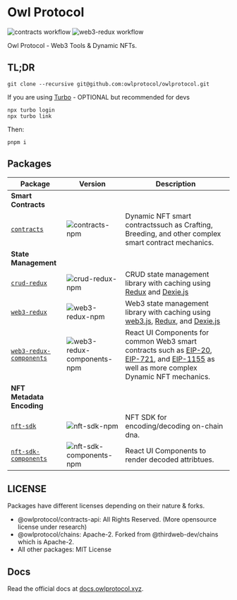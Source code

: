 [EIP-20]: https://eips.ethereum.org/EIPS/eip-20
[EIP-721]: https://eips.ethereum.org/EIPS/eip-721
[EIP-1155]: https://eips.ethereum.org/EIPS/eip-1155
[EIP-155]: https://eips.ethereum.org/EIPS/eip-155
[EIP-165]: https://eips.ethereum.org/EIPS/eip-165
[EIP-1820]: https://eips.ethereum.org/EIPS/eip-1820
[EIP-2470]: https://eips.ethereum.org/EIPS/eip-2470
[EIP-1014]: https://eips.ethereum.org/EIPS/eip-1014
[EIP-1167]: https://eips.ethereum.org/EIPS/eip-1167
[EIP-2470]: https://eips.ethereum.org/EIPS/eip-2470
[ether.js]: https://github.com/ethers-io/ethers.js/
[web3.js]: https://github.com/web3/web3.js
[Typechain]: https://github.com/dethcrypto/TypeChain
[HRE]: https://hardhat.org/hardhat-runner/docs/advanced/hardhat-runtime-environment
[ts-node]: https://github.com/TypeStrong/ts-node
[esbuild]: https://github.com/evanw/esbuild
[hardhat-shorthand]: https://github.com/NomicFoundation/hardhat/tree/main/packages/hardhat-shorthand
[@typechain/hardhat]: https://www.npmjs.com/package/@typechain/hardhat
[Leo Vigna]: https://github.com/leovigna
[Dexie.js]: https://github.com/dexie/Dexie.js
[Redux]: https://github.com/reduxjs/redux
[esbuild-config]: ./configs/esbuild-config
[eslint-config]: ./configs/eslint-config
[storybook-config]: ./configs/eslint-config
[ts-config]: ./configs/ts-config
[vite-config]: ./configs/vite-config
[crud-redux]: ./packages/crud-redux
[crud-redux-npm]: https://img.shields.io/npm/v/@owlprotocol/crud-redux.svg
[web3-redux]: ./packages/web3-redux
[web3-redux-npm]: https://img.shields.io/npm/v/@owlprotocol/web3-redux.svg
[web3-redux-components]: ./packages/web3-redux-components
[web3-redux-components-npm]: https://img.shields.io/npm/v/@owlprotocol/web3-redux-components.svg
[contracts]: ./packages/contracts
[contracts-npm]: https://img.shields.io/npm/v/@owlprotocol/contracts.svg
[nft-sdk]: ./packages/nft-sdk
[nft-sdk-npm]: https://img.shields.io/npm/v/@owlprotocol/nft-sdk.svg
[nft-sdk-components]: ./packages/nft-sdk-components
[nft-sdk-components-npm]: https://img.shields.io/npm/v/@owlprotocol/nft-sdk-components.svg
[docs]: ./packages/docs

# Owl Protocol

![contracts workflow](https://github.com/owlprotocol/owlprotocol/actions/workflows/contracts.yml/badge.svg)
![web3-redux workflow](https://github.com/owlprotocol/owlprotocol/actions/workflows/web3-redux.yml/badge.svg)


Owl Protocol - Web3 Tools & Dynamic NFTs.

## TL;DR

```
git clone --recursive git@github.com:owlprotocol/owlprotocol.git
```


If you are using [Turbo](https://turbo.build/) - OPTIONAL but recommended for devs
```
npx turbo login
npx turbo link
```

Then:

```
pnpm i
```

## Packages

| Package                                               | Version                      | Description                                                                                                                                    |
| ----------------------------------------------------- | ---------------------------- | ---------------------------------------------------------------------------------------------------------------------------------------------- |
| **Smart Contracts**                                   |
| [`contracts`](./packages/contracts)                   | ![contracts-npm]             | Dynamic NFT smart contractssuch as Crafting, Breeding, and other complex smart contract mechanics.                                             |
| **State Management**                                  |
| [`crud-redux`](./packages/crud-redux)                 | ![crud-redux-npm]            | CRUD state management library with caching using [Redux] and [Dexie.js]                                                                        |
| [`web3-redux`](./packages/web3-redux)                 | ![web3-redux-npm]            | Web3 state management library with caching using [web3.js], [Redux], and [Dexie.js]                                                            |
| [`web3-redux-components`]([web3-redux-components])    | ![web3-redux-components-npm] | React UI Components for common Web3 smart contracts such as [EIP-20], [EIP-721], and [EIP-1155] as well as more complex Dynamic NFT mechanics. |
| **NFT Metadata Encoding**                             |
| [`nft-sdk`](./packages/nft-sdk)                       | ![nft-sdk-npm]               | NFT SDK for encoding/decoding on-chain dna.                                                                                                    |
| [`nft-sdk-components`](./packages/nft-sdk-components) | ![nft-sdk-components-npm]    | React UI Components to render decoded attribtues.                                                                                              |

## LICENSE

Packages have different licenses depending on their nature & forks.

-   @owlprotocol/contracts-api: All Rights Reserved. (More opensource license under research)
-   @owlprotocol/chains: Apache-2. Forked from @thirdweb-dev/chains which is Apache-2.
-   All other packages: MIT License

## Docs

Read the official docs at [docs.owlprotocol.xyz](https://docs.owlprotocol.xyz).
